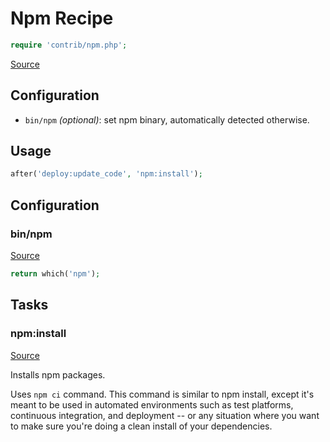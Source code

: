 <!-- DO NOT EDIT THIS FILE! -->
<!-- Instead edit contrib/npm.php -->
<!-- Then run bin/docgen -->

# Npm Recipe

```php
require 'contrib/npm.php';
```

[Source](/contrib/npm.php)



## Configuration

- `bin/npm` *(optional)*: set npm binary, automatically detected otherwise.

## Usage

```php
after('deploy:update_code', 'npm:install');
```



## Configuration
### bin/npm
[Source](https://github.com/deployphp/deployer/blob/master/contrib/npm.php#L16)



```php title="Default value"
return which('npm');
```



## Tasks

### npm:install
[Source](https://github.com/deployphp/deployer/blob/master/contrib/npm.php#L26)

Installs npm packages.

Uses `npm ci` command. This command is similar to npm install,
except it's meant to be used in automated environments such as
test platforms, continuous integration, and deployment -- or
any situation where you want to make sure you're doing a clean
install of your dependencies.


